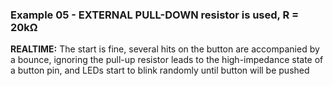 ### Example 05 - EXTERNAL PULL-DOWN resistor is used, R = 20kΩ 

**REALTIME:** The start is fine, several hits on the button are accompanied by a bounce, ignoring the pull-up resistor leads to the high-impedance state of a button pin, and LEDs start to blink randomly until button will be pushed  